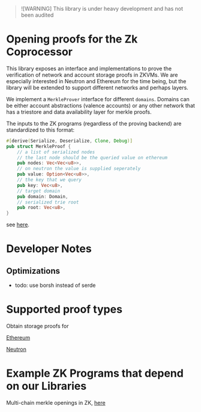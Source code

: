 > ![WARNING]
> This library is under heavy development and has not been audited

# Opening proofs for the Zk Coprocessor
This library exposes an interface and implementations to prove the verification of network and account storage proofs in ZKVMs.
We are especially interested in Neutron and Ethereum for the time being, but the library will be extended to support different networks
and perhaps layers.

We implement a `MerkleProver` interface for different `domains`. Domains can be either account abstractions (valence accounts) or any other
network that has a triestore and data availability layer for merkle proofs.

The inputs to the ZK programs (regardless of the proving backend) are standardized to this format:

```rust
#[derive(Serialize, Deserialize, Clone, Debug)]
pub struct MerkleProof {
    // a list of serialized nodes
    // the last node should be the queried value on ethereum
    pub nodes: Vec<Vec<u8>>,
    // on neutron the value is supplied seperately
    pub value: Option<Vec<u8>>,
    // the key that we query
    pub key: Vec<u8>,
    // target domain
    pub domain: Domain,
    // serialized trie root
    pub root: Vec<u8>,
}
```

see [here](common/types.rs).

# Developer Notes
## Optimizations
- todo: use borsh instead of serde

# Supported proof types
Obtain storage proofs for 

[Ethereum](ethereum/README.md)

[Neutron](neutron/README.md)

# Example ZK Programs that depend on our Libraries
Multi-chain merkle openings in ZK, [here](example-programs/sp1/multi-chain-merkle-guest/prover/README.md)
